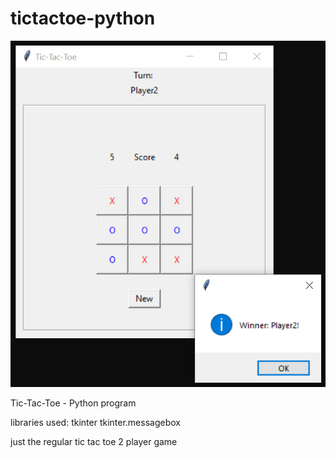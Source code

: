 # tictactoe-python
![Image of Sample](https://github.com/russel-tagaca/tictactoe-python/blob/main/images/ttt_sample.png)

Tic-Tac-Toe - Python program

libraries used:
  tkinter
  tkinter.messagebox

just the regular tic tac toe
2 player game
